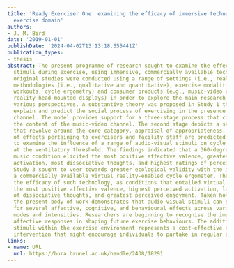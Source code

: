 ```yaml
---
title: 'Ready Exerciser One: examining the efficacy of immersive technologies in the
  exercise domain'
authors:
- J. M. Bird
date: '2019-01-01'
publishDate: '2024-04-02T13:13:18.555441Z'
publication_types:
- thesis
abstract: The present programme of research sought to examine the effects of audio-visual
  stimuli during exercise, using immersive, commercially available technologies. Three
  original studies were conducted using a range of settings (i.e., real-world, laboratory),
  methodologies (i.e., qualitative and quantitative), exercise modalities (i.e., gym
  workouts, cycle ergometry) and consumer products (e.g., music-video channels, virtual
  reality head-mounted displays) in order to explore the main research question from
  various perspectives. A substantive theory was proposed in Study 1 that sought to
  explain and predict the social process of exercising in the presence of a music-video
  channel. The model provides support for a three-stage process that commences with
  the content of the music-video channel. The second stage depicts a series of moderators
  that revolve around the core category, appraisal of appropriateness. Lastly, a range
  of effects pertaining to exercisers and facility staff are predicted. Study 2 sought
  to examine the influence of a range of audio-visual stimuli on cycle ergometer exercise
  at the ventilatory threshold. The findings indicated that a 360-degree video with
  music condition elicited the most positive affective valence, greatest perceived
  activation, most dissociative thoughts, and highest ratings of perceived enjoyment.
  Study 3 sought to veer towards greater ecological validity with the inclusion of
  a commercially available virtual reality-enabled cycle ergometer. The findings demonstrated
  the efficacy of such technology, as conditions that entailed virtual reality elicited
  the most positive affective valence, highest perceived activation, largest number
  of dissociative thoughts, and greatest perceived enjoyment. Taken holistically,
  the present body of work demonstrates that audio-visual stimuli can serve as a catalyst
  for several affective, cognitive, and behavioural effects across various exercise
  modes and intensities. Researchers are beginning to recognise the importance of
  affective responses in shaping future exercise behaviours. The addition of audio-visual
  stimuli within the exercise environment represents a cost-effective and easily implementable
  intervention that might encourage individuals to partake in regular exercise.
links:
- name: URL
  url: https://bura.brunel.ac.uk/handle/2438/18291
---
```

